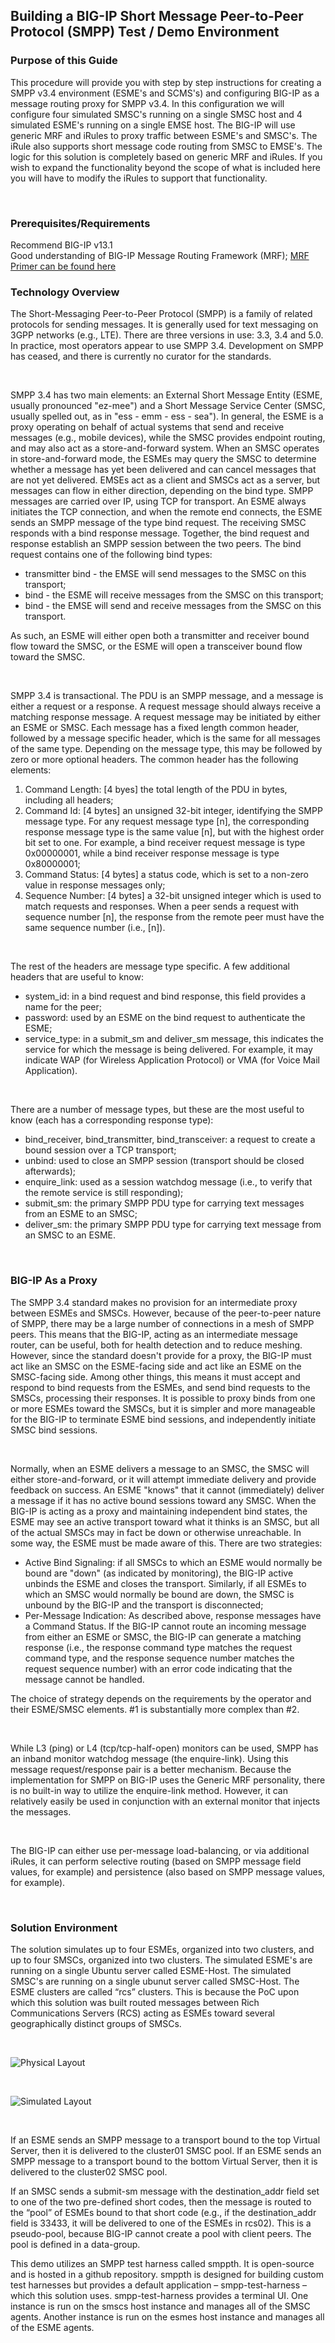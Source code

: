 ## Building a BIG-IP Short Message Peer-to-Peer Protocol (SMPP) Test / Demo Environment  

### Purpose of this Guide 

This procedure will provide you with step by step instructions for creating a SMPP v3.4 environment (ESME's and SCMS's) and configuring BIG-IP as a message routing proxy for SMPP v3.4.  In this configuration we will configure four simulated SMSC's running on a single SMSC host and 4 simulated ESME's running on a single EMSE host.  The BIG-IP will use generic MRF and iRules to proxy traffic between ESME's and SMSC's.  The iRule also supports short message code routing from SMSC to EMSE's.  The logic for this solution is completely based on generic MRF and iRules.  If you wish to expand the functionality beyond the scope of what is included here you will have to modify the iRules to support that functionality.

<br/>  



### Prerequisites/Requirements  

Recommend BIG-IP v13.1  
Good understanding of BIG-IP Message Routing Framework (MRF); [MRF Primer can be found here](reference_documents/MRF_Explained.docx)  

### Technology Overview  

The Short-Messaging Peer-to-Peer Protocol (SMPP) is a family of related protocols for sending messages.  It is generally used for text messaging on 3GPP networks (e.g., LTE).  There are three versions in use: 3.3, 3.4 and 5.0.  In practice, most operators appear to use SMPP 3.4.  Development on SMPP has ceased, and there is currently no curator for the standards.  

<br/>  

SMPP 3.4 has two main elements: an External Short Message Entity (ESME, usually pronounced "ez-mee") and a Short Message Service Center (SMSC, usually spelled out, as in "ess - emm - ess - sea").  In general, the ESME is a proxy operating on behalf of actual systems that send and receive messages (e.g., mobile devices), while the SMSC provides endpoint routing, and may also act as a store-and-forward system.  When an SMSC operates in store-and-forward mode, the ESMEs may query the SMSC to determine whether a message has yet been delivered and can cancel messages that are not yet delivered.  EMSEs act as a client and SMSCs act as a server, but messages can flow in either direction, depending on the bind type.  SMPP messages are carried over IP, using TCP for transport.  An ESME always initiates the TCP connection, and when the remote end connects, the ESME sends an SMPP message of the type bind request.  The receiving SMSC responds with a bind response message.  Together, the bind request and response establish an SMPP session between the two peers.  The bind request contains one of the following bind types:  

- transmitter bind - the EMSE will send messages to the SMSC on this transport;  
- bind - the ESME will receive messages from the SMSC on this transport;  
- bind - the EMSE will send and receive messages from the SMSC on this transport.  

As such, an ESME will either open both a transmitter and receiver bound flow toward the SMSC, or the ESME will open a transceiver bound flow toward the SMSC.  

<br/>  

SMPP 3.4 is transactional.  The PDU is an SMPP message, and a message is either a request or a response.  A request message should always receive a matching response message.  A request message may be initiated by either an ESME or SMSC.  Each message has a fixed length common header, followed by a message specific header, which is the same for all messages of the same type.  Depending on the message type, this may be followed by zero or more optional headers.  The common header has the following elements:    
1.	Command Length: [4 byes] the total length of the PDU in bytes, including all headers;  
2.	Command Id: [4 bytes] an unsigned 32-bit integer, identifying the SMPP message type.  For any request message type [n], the corresponding response message type is the same value [n], but with the highest order bit set to one.  For example, a bind receiver request message is type 0x00000001, while a bind receiver response message is type 0x80000001;  
3.	Command Status: [4 bytes] a status code, which is set to a non-zero value in response messages only;  
4.	Sequence Number: [4 bytes] a 32-bit unsigned integer which is used to match requests and responses.  When a peer sends a request with sequence number [n], the response from the remote peer must have the same sequence number (i.e., [n]).  

<br/>  

The rest of the headers are message type specific.  A few additional headers that are useful to know:
- system_id: in a bind request and bind response, this field provides a name for the peer;
- password: used by an ESME on the bind request to authenticate the ESME;
- service_type: in a submit_sm and deliver_sm message, this indicates the service for which the message is being delivered.  For example, it may indicate WAP (for Wireless Application Protocol) or VMA (for Voice Mail Application).  

<br/>  

There are a number of message types, but these are the most useful to know (each has a corresponding response type):
- bind_receiver, bind_transmitter, bind_transceiver: a request to create a bound session over a TCP transport;
- unbind: used to close an SMPP session (transport should be closed afterwards);
- enquire_link: used as a session watchdog message (i.e., to verify that the remote service is still responding);
- submit_sm: the primary SMPP PDU type for carrying text messages from an ESME to an SMSC;
- deliver_sm: the primary SMPP PDU type for carrying text message from an SMSC to an ESME.
 
<br/>  

### BIG-IP As a Proxy  

The SMPP 3.4 standard makes no provision for an intermediate proxy between ESMEs and SMSCs.  However, because of the peer-to-peer nature of SMPP, there may be a large number of connections in a mesh of SMPP peers.  This means that the BIG-IP, acting as an intermediate message router, can be useful, both for health detection and to reduce meshing.  However, since the standard doesn't provide for a proxy, the BIG-IP must act like an SMSC on the ESME-facing side and act like an ESME on the SMSC-facing side.  Among other things, this means it must accept and respond to bind requests from the ESMEs, and send bind requests to the SMSCs, processing their responses.  It is possible to proxy binds from one or more ESMEs toward the SMSCs, but it is simpler and more manageable for the BIG-IP to terminate ESME bind sessions, and independently initiate SMSC bind sessions.  

<br/>   

Normally, when an ESME delivers a message to an SMSC, the SMSC will either store-and-forward, or it will attempt immediate delivery and provide feedback on success.  An ESME "knows" that it cannot (immediately) deliver a message if it has no active bound sessions toward any SMSC.  When the BIG-IP is acting as a proxy and maintaining independent bind states, the ESME may see an active transport toward what it thinks is an SMSC, but all of the actual SMSCs may in fact be down or otherwise unreachable.  In some way, the ESME must be made aware of this.  There are two strategies:
- Active Bind Signaling: if all SMSCs to which an ESME would normally be bound are "down" (as indicated by monitoring), the BIG-IP active unbinds the ESME and closes the transport.  Similarly, if all ESMEs to which an SMSC would normally be bound are down, the SMSC is unbound by the BIG-IP and the transport is disconnected;
- Per-Message Indication: As described above, response messages have a Command Status.  If the BIG-IP cannot route an incoming message from either an ESME or SMSC, the BIG-IP can generate a matching response (i.e., the response command type matches the request command type, and the response sequence number matches the request sequence number) with an error code indicating that the message cannot be handled.  

The choice of strategy depends on the requirements by the operator and their ESME/SMSC elements.  #1 is substantially more complex than #2.  

<br/>   

While L3 (ping) or L4 (tcp/tcp-half-open) monitors can be used, SMPP has an inband monitor watchdog message (the enquire-link).  Using this message request/response pair is a better mechanism.  Because the implementation for SMPP on BIG-IP uses the Generic MRF personality, there is no built-in way to utilize the enquire-link method.  However, it can relatively easily be used in conjunction with an external monitor that injects the messages.  

<br/>   

The BIG-IP can either use per-message load-balancing, or via additional iRules, it can perform selective routing (based on SMPP message field values, for example) and persistence (also based on SMPP message values, for example).  



<br/>   

### Solution Environment  

The solution simulates up to four ESMEs, organized into two clusters, and up to four SMSCs, organized into two clusters.  The simulated ESME's are running on a single Ubuntu server called ESME-Host.  The simulated SMSC's are running on a single ubunut server called SMSC-Host.  The ESME clusters are called “rcs” clusters.  This is because the PoC upon which this solution was built routed messages between Rich Communications Servers (RCS) acting as ESMEs toward several geographically distinct groups of SMSCs.  

<br/>   

![Physical Layout](illustrations/SMPP_Solution_Physical_Layout.png)  

<br/>   


![Simulated Layout](illustrations/SMPP_Solution_Simulated_Layout.png)  

<br/>   


If an ESME sends an SMPP message to a transport bound to the top Virtual Server, then it is delivered to the cluster01 SMSC pool.  If an ESME sends an SMPP message to a transport bound to the bottom Virtual Server, then it is delivered to the cluster02 SMSC pool.

If an SMSC sends a submit-sm message with the destination_addr field set to one of the two pre-defined short codes, then the message is routed to the “pool” of ESMEs bound to that short code (e.g., if the destination_addr field is 33433, it will be delivered to one of the ESMEs in rcs02).  This is a pseudo-pool, because BIG-IP cannot create a pool with client peers.  The pool is defined in a data-group.

This demo utilizes an SMPP test harness called smppth.  It is open-source and is hosted in a github repository.  smppth is designed for building custom test harnesses but provides a default application – smpp-test-harness – which this solution uses.  smpp-test-harness provides a terminal UI.  One instance is run on the smscs host instance and manages all of the SMSC agents.  Another instance is run on the esmes host instance and manages all of the ESME agents.








